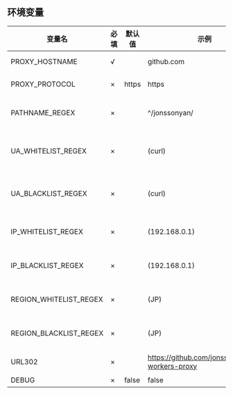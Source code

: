 ## 环境变量

| 变量名                    | 必填  | 默认值   | 示例                                             | 备注                  |
|------------------------|-----|-------|------------------------------------------------|---------------------|
| PROXY_HOSTNAME         | √   |       | github.com                                     | 代理地址 hostname       |
| PROXY_PROTOCOL         | ×   | https | https                                          | 代理地址协议              |
| PATHNAME_REGEX         | ×   |       | ^/jonssonyan/                                  | 代理地址路径正则表达式         |
| UA_WHITELIST_REGEX     | ×   |       | (curl)                                         | User-Agent 白名单正则表达式 |
| UA_BLACKLIST_REGEX     | ×   |       | (curl)                                         | User-Agent 黑名单正则表达式 |
| IP_WHITELIST_REGEX     | ×   |       | (192.168.0.1)                                  | IP 白名单正则表达式         |
| IP_BLACKLIST_REGEX     | ×   |       | (192.168.0.1)                                  | IP 黑名单正则表达式         |
| REGION_WHITELIST_REGEX | ×   |       | (JP)                                           | 地区白名单正则表达式          |
| REGION_BLACKLIST_REGEX | ×   |       | (JP)                                           | 地区黑名单正则表达式          |
| URL302                 | ×   |       | https://github.com/jonssonyan/cf-workers-proxy | 302 跳转地址            |
| DEBUG                  | ×   | false | false                                          | 开启调试                |
